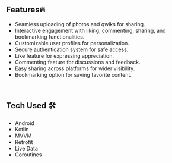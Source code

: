 
## Features🔥

- Seamless uploading of photos and qwiks for sharing.
- Interactive engagement with liking, commenting, sharing, and bookmarking functionalities.
- Customizable user profiles for personalization.
- Secure authentication system for safe access.
- Like feature for expressing appreciation.
- Commenting feature for discussions and feedback.
- Easy sharing across platforms for wider visibility.
- Bookmarking option for saving favorite content.

<br>

## Tech Used 🛠
- Android
- Kotlin
- MVVM
- Retrofit
- Live Data 
- Coroutines
</br>
